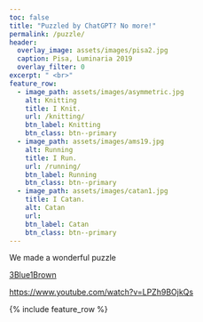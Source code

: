 ```yaml
---
toc: false
title: "Puzzled by ChatGPT? No more!"
permalink: /puzzle/
header:
  overlay_image: assets/images/pisa2.jpg
  caption: Pisa, Luminaria 2019
  overlay_filter: 0
excerpt: " <br>"
feature_row:
  - image_path: assets/images/asymmetric.jpg
    alt: Knitting
    title: I Knit.
    url: /knitting/
    btn_label: Knitting
    btn_class: btn--primary
  - image_path: assets/images/ams19.jpg
    alt: Running
    title: I Run.
    url: /running/
    btn_label: Running
    btn_class: btn--primary
  - image_path: assets/images/catan1.jpg
    title: I Catan.
    alt: Catan
    url: 
    btn_label: Catan
    btn_class: btn--primary
---
```


We made a wonderful puzzle 


[3Blue1Brown](https://www.youtube.com/@3blue1brown)

https://www.youtube.com/watch?v=LPZh9BOjkQs

<div class="grid__wrapper">
  <!-- <h2 id="highlights">Highlights</h2> -->
 {% include feature_row %}
 </div>


